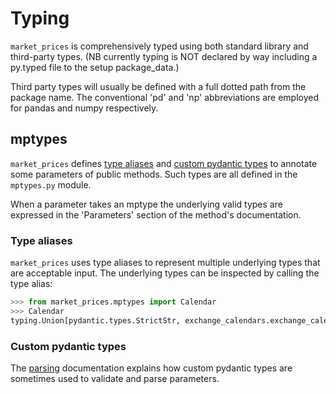 # Typing
`market_prices` is comprehensively typed using both standard library and third-party types. (NB currently typing is NOT declared by way including a py.typed file to the setup package_data.)

Third party types will usually be defined with a full dotted path from the package name. The conventional 'pd' and 'np' abbreviations are employed for pandas and numpy respectively.

## mptypes

`market_prices` defines [type aliases](#Type-aliases) and [custom pydantic types](#Custom-pydantic-types) to annotate some parameters of public methods. Such types are all defined in the `mptypes.py` module.

When a parameter takes an mptype the underlying valid types are expressed in the 'Parameters' section of the method's documentation. 

### Type aliases
`market_prices` uses type aliases to represent multiple underlying types that are acceptable input. The underlying types can be inspected by calling the type alias:

```python
>>> from market_prices.mptypes import Calendar
>>> Calendar
typing.Union[pydantic.types.StrictStr, exchange_calendars.exchange_calendar.ExchangeCalendar]
```

### Custom pydantic types

The [parsing](./parsing.md) documentation explains how custom pydantic types are sometimes used to validate and parse parameters.